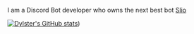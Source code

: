 I am a Discord Bot developer who owns the next best bot [Slio](https://selectdevelopment.dylster.dev/docs/slio)


[![Dylster's GitHub stats](https://github-readme-stats.vercel.app/api?username=DyIster&theme=algolia)](https://github-readme-stats.vercel.app/api?username=DyIster&theme=algolia))
